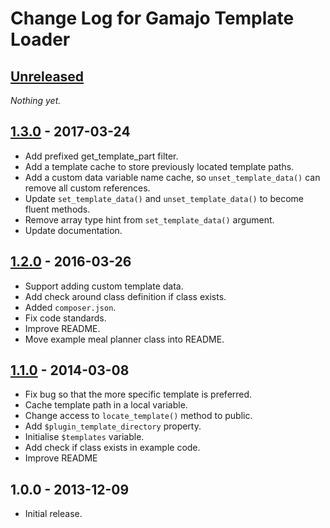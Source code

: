 # Change Log for Gamajo Template Loader

## [Unreleased]

_Nothing yet._

## [1.3.0] - 2017-03-24

- Add prefixed get_template_part filter.
- Add a template cache to store previously located template paths.
- Add a custom data variable name cache, so `unset_template_data()` can remove all custom references.
- Update `set_template_data()` and `unset_template_data()` to become fluent methods.
- Remove array type hint from `set_template_data()` argument.
- Update documentation.

## [1.2.0] - 2016-03-26

- Support adding custom template data.
- Add check around class definition if class exists.
- Added `composer.json`.
- Fix code standards.
- Improve README.
- Move example meal planner class into README.

## [1.1.0] - 2014-03-08

- Fix bug so that the more specific template is preferred.
- Cache template path in a local variable.
- Change access to `locate_template()` method to public.
- Add `$plugin_template_directory` property.
- Initialise `$templates` variable.
- Add check if class exists in example code.
- Improve README

## 1.0.0 - 2013-12-09

- Initial release.

[Unreleased]: https://github.com/GaryJones/Gamajo-Template-Loader/compare/1.3.0...HEAD
[1.3.0]: https://github.com/GaryJones/Gamajo-Template-Loader/compare/1.2.0...1.3.0
[1.2.0]: https://github.com/GaryJones/Gamajo-Template-Loader/compare/1.1.0...1.2.0
[1.1.0]: https://github.com/GaryJones/Gamajo-Template-Loader/compare/1.0.0...1.1.0
